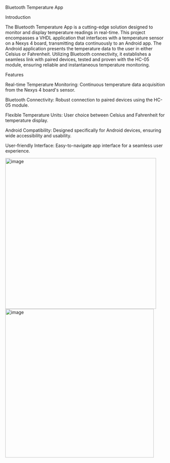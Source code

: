 Bluetooth Temperature App


Introduction

The Bluetooth Temperature App is a cutting-edge solution designed to monitor and display temperature readings in real-time. This project encompasses a VHDL application that interfaces with a temperature sensor on a Nexys 4 board, transmitting data continuously to an Android app. The Android application presents the temperature data to the user in either Celsius or Fahrenheit. Utilizing Bluetooth connectivity, it establishes a seamless link with paired devices, tested and proven with the HC-05 module, ensuring reliable and instantaneous temperature monitoring.

Features

Real-time Temperature Monitoring: Continuous temperature data acquisition from the Nexys 4 board's sensor.

Bluetooth Connectivity: Robust connection to paired devices using the HC-05 module.

Flexible Temperature Units: User choice between Celsius and Fahrenheit for temperature display.

Android Compatibility: Designed specifically for Android devices, ensuring wide accessibility and usability.

User-friendly Interface: Easy-to-navigate app interface for a seamless user experience.


<img width="475" alt="image" src="https://github.com/Catruc/Bluetooth_Temperature_App/assets/122831040/5153d395-a1c8-4352-a2d7-6e9790ff8f0f">


<img width="468" alt="image" src="https://github.com/Catruc/Bluetooth_Temperature_App/assets/122831040/a1814b5b-22ea-426e-a580-bab626f92733">


